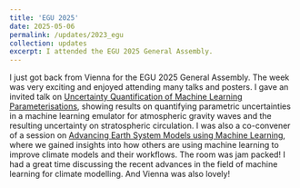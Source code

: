 ```yaml
---
title: 'EGU 2025'
date: 2025-05-06
permalink: /updates/2023_egu
collection: updates
excerpt: I attended the EGU 2025 General Assembly.
---
```


I just got back from Vienna for the EGU 2025 General Assembly. The week was very exciting and enjoyed attending many talks and posters. 
I gave an invited talk on [Uncertainty Quantification of Machine Learning Parameterisations](https://meetingorganizer.copernicus.org/EGU25/EGU25-12129.html), showing results on quantifying parametric uncertainties in a machine learning emulator for atmospheric gravity waves and the resulting uncertainty on stratospheric circulation.
I was also a co-convener of a session on [Advancing Earth System Models using Machine Learning](https://meetingorganizer.copernicus.org/EGU25/session/54133), where we gained insights into how others are using machine learning to improve climate models and their workflows. The room was jam packed!
I had a great time discussing the recent advances in the field of machine learning for climate modelling. And Vienna was also lovely!

